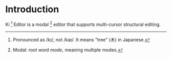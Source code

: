 # Introduction

Ki [^1] Editor is a modal [^2] editor that supports multi-cursor structural editing.

[^1]: Pronounced as /kɪ/, not /kaɪ/. It means "tree" (木) in Japanese.
[^2]: Modal: root word _mode_, meaning multiple modes.
